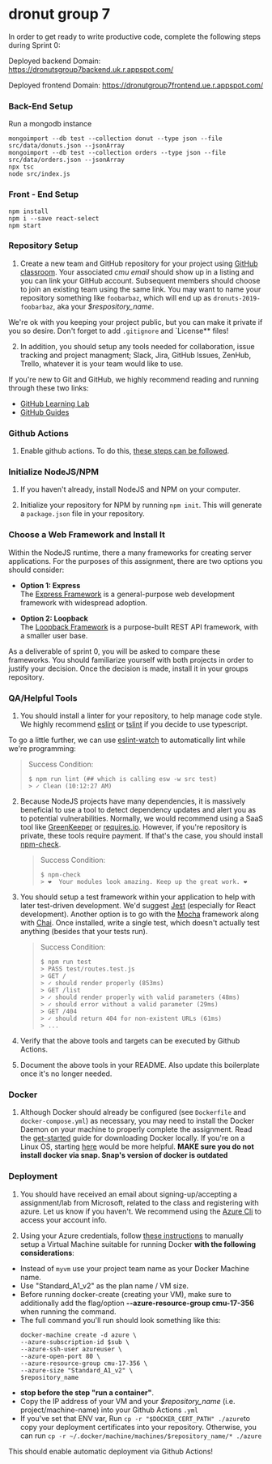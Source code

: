# dronut group 7
In order to get ready to write productive code, complete the following steps during Sprint 0:

Deployed backend Domain: https://dronutsgroup7backend.uk.r.appspot.com/

Deployed frontend Domain: https://dronutgroup7frontend.ue.r.appspot.com/

### Back-End Setup
Run a mongodb instance
```
mongoimport --db test --collection donut --type json --file src/data/donuts.json --jsonArray
mongoimport --db test --collection orders --type json --file src/data/orders.json --jsonArray
npx tsc
node src/index.js
```

### Front - End Setup
```
npm install
npm i --save react-select
npm start
```

### Repository Setup
1. Create a new team and GitHub repository for your project using [GitHub classroom](https://classroom.github.com/g/PtX0YpR0).
Your associated *cmu email* should show up in a listing and you can link your GitHub account.
Subsequent members should choose to join an existing team using the same link.
You may want to name your repository something like `foobarbaz`, which
will end up as `dronuts-2019-foobarbaz`, aka your *$respository_name*.

We're ok with you keeping your project public, but you can make it private if you so desire. Don't
forget to add `.gitignore` and `License** files!

2. In addition, you should setup any tools needed for collaboration, issue
tracking and project managment; Slack, Jira, GitHub Issues, ZenHub, Trello,
whatever it is your team would like to use.

If you're new to Git and GitHub, we highly recommend reading and running through
these two links:

* [GitHub Learning Lab](https://lab.github.com/)
* [GitHub Guides](https://guides.github.com/)

### Github Actions
1. Enable github actions. To do this, [these steps can be followed](https://docs.github.com/en/actions/quickstart).

### Initialize NodeJS/NPM
1. If you haven't already, install NodeJS and NPM on your computer.

2. Initialize your repository for NPM by running `npm init`. This will generate a `package.json` file in your repository.

### Choose a Web Framework and Install It
Within the NodeJS runtime, there a many frameworks for creating
server applications. For the purposes of this assignment, there are two options you should consider:

* <b>Option 1: Express</b><br>
The [Express Framework](https://expressjs.com/) is a general-purpose web
development framework with widespread adoption.

* <b>Option 2: Loopback</b><br>
The [Loopback Framework](https://loopback.io/) is a purpose-built REST API framework, with a smaller user base.

As a deliverable of sprint 0, you will be asked to compare these frameworks. You
should familiarize yourself with both projects in order to justify your decision.
Once the decision is made, install it in your groups repository.

### QA/Helpful Tools
1. You should install a linter for your repository, to help manage code style.
We highly recommend [eslint](https://eslint.org/docs/user-guide/getting-started)
or [tslint](https://palantir.github.io/tslint/) if you decide to use typescript.

To go a little further, we can use [eslint-watch](https://www.npmjs.com/package/eslint-watch) to automatically lint
while we're programming:

   > Success Condition:
   > ```
   > $ npm run lint (## which is calling esw -w src test)
   > > ✓ Clean (10:12:27 AM)
   > ```

2. Because NodeJS projects have many dependencies, it is massively beneficial to
use a tool to detect dependency updates and alert you as to potential
vulnerabilities. Normally, we would recommend using a SaaS tool like
[GreenKeeper](https://greenkeeper.io/) or [requires.io](https://requires.io/).
However, if you're repository is private, these tools require payment. If
that's the case, you should install [npm-check](https://www.npmjs.com/package/npm-check).

   > Success Condition:
   > ```
   > $ npm-check
   > > ❤️  Your modules look amazing. Keep up the great work. ❤️
   > ```

3. You should setup a test framework within your application to help with later
test-driven development. We'd suggest [Jest](https://jestjs.io/) (especially for React
development). Another option is to go with the [Mocha](https://mochajs.org/)
framework along with [Chai](http://chaijs.com/). Once installed, write a
single test, which doesn't actually test anything (besides that your tests run).

    > Success Condition:
    > ```
    > $ npm run test
    > > PASS test/routes.test.js
    > > GET /
    > > ✓ should render properly (853ms)
    > > GET /list
    > > ✓ should render properly with valid parameters (48ms)
    > > ✓ should error without a valid parameter (29ms)
    > > GET /404
    > > ✓ should return 404 for non-existent URLs (61ms)
    > > ...
    > ```

4. Verify that the above tools and targets can be executed by Github Actions.

5. Document the above tools in your README. Also update this boilerplate once
it's no longer needed.

### Docker
1. Although Docker should already be configured (see `Dockerfile` and `docker-compose.yml`) as
necessary, you may need to install the Docker Daemon on your machine to properly
complete the assignment. Read the [get-started](https://www.docker.com/get-started) guide for downloading Docker
locally. If you're on a Linux OS, starting [here](https://docs.docker.com/machine/install-machine/) would be more helpful.
**MAKE sure you do not install docker via snap. Snap's version of docker is outdated**

### Deployment
1. You should have received an email about signing-up/accepting a assignment/lab
from Microsoft, related to the class and registering with azure. Let us know 
if you haven't. We recommend using the [Azure Cli](https://docs.microsoft.com/en-us/cli/azure/authenticate-azure-cli?view=azure-cli-latest) 
to access your account info.

2. Using your Azure credentials, follow [these instructions](https://docs.microsoft.com/en-us/azure/virtual-machines/linux/docker-machine) to manually
setup a Virtual Machine suitable for running Docker **with the following considerations**:
  * Instead of `myvm` use your project team name as your Docker Machine name.
  * Use "Standard_A1_v2" as the plan name / VM size.
  * Before running docker-create (creating your VM), make sure to additionally
  add the flag/option **--azure-resource-group cmu-17-356** when running the command.
  * The full command you'll run should look something like this:
    ```shell
    docker-machine create -d azure \
    --azure-subscription-id $sub \
    --azure-ssh-user azureuser \
    --azure-open-port 80 \
    --azure-resource-group cmu-17-356 \
    --azure-size "Standard_A1_v2" \
    $repository_name
     ```
  * **stop before the step "run a container"**.
  * Copy the IP address of your VM and your *$repository_name* (i.e. project/machine-name) into your Github Actions `.yml`
  * If you've set that ENV var, Run `cp -r "$DOCKER_CERT_PATH" ./azure`to copy your deployment certificates
  into your repository. Otherwise, you can run `cp -r ~/.docker/machine/machines/$repository_name/* ./azure`

This should enable automatic deployment via Github Actions!
